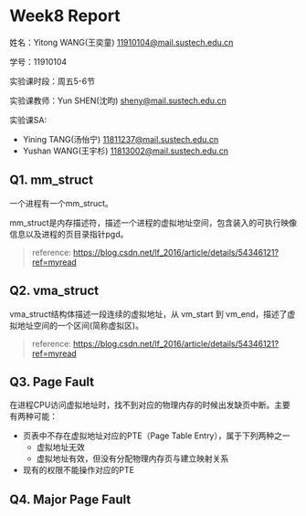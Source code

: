 # Week8 Report
姓名：Yitong WANG(王奕童) 11910104@mail.sustech.edu.cn

学号：11910104

实验课时段：周五5-6节

实验课教师：Yun SHEN(沈昀) sheny@mail.sustech.edu.cn

实验课SA:
- Yining TANG(汤怡宁) 11811237@mail.sustech.edu.cn
- Yushan WANG(王宇杉) 11813002@mail.sustech.edu.cn

## Q1. mm_struct
一个进程有一个mm_struct。

mm_struct是内存描述符，描述一个进程的虚拟地址空间，包含装入的可执行映像信息以及进程的页目录指针pgd。

> reference: https://blog.csdn.net/lf_2016/article/details/54346121?ref=myread

## Q2. vma_struct

vma_struct结构体描述一段连续的虚拟地址，从 vm_start 到 vm_end，描述了虚拟地址空间的一个区间(简称虚拟区)。

> reference: https://blog.csdn.net/lf_2016/article/details/54346121?ref=myread

## Q3. Page Fault

在进程CPU访问虚拟地址时，找不到对应的物理内存的时候出发缺页中断。主要有两种可能：
- 页表中不存在虚拟地址对应的PTE（Page Table Entry），属于下列两种之一
  - 虚拟地址无效
  - 虚拟地址有效，但没有分配物理内存页与建立映射关系
- 现有的权限不能操作对应的PTE

## Q4. Major Page Fault
